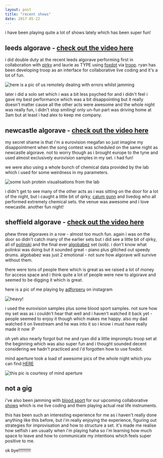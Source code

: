```yaml
---
layout: post
title: "recent shows"
date: 2017-05-22
---
```


i have been playing quite a lot of shows lately which has been super fun!

## leeds algorave - [check out the video here](https://www.youtube.com/watch?v=7dKn22kTW50)

i did double duty at the recent leeds algorave performing first in collaboration with [qirky](https://qirky.github.io/) and laurie as TYPE using [foxdot](http://foxdot.org/) via [troop](https://github.com/Qirky/Troop).  ryan has been developing troop as an interface for collaborative live coding and it's a lot of fun.  

![here is a pic of us remotely dealing with errors whilst jamming](https://s1.postimg.org/5d29tyaun/foxdot1.png)

later i did a solo set which i was a bit less psyched for and i didn't feel i gave my best performance which was a bit disappointing but it really doesn't matter cause all the other acts were awesome and the whole night was really fun, i didn't stop smiling!  only un-fun part was driving home at 3am but at least i had alex to keep me company.

## newcastle algorave - [check out the video here](https://www.youtube.com/watch?v=9Z1FFZviBnQ)

my secret shame is that i'm a eurovision megafan so just imagine my disappointment when the song contest was scheduled on the same night as newcastle algorave.  not to worry though as i brought europe to the tyne and used almost exclusively eurovision samples in my set.  i had fun!  

we were also using a whole bunch of chemical data provided by the lab which i used for some weirdness in my parameters.  

![some lush protein visualisations from the lab](https://s15.postimg.org/p7f46dvq3/Screen_Shot_2017-04-13_at_16.56.19.png)

i didn't get to see many of the other acts as i was sitting on the door for a lot of the night, but i caught a little bit of qirky, [calum gunn](http://www.calumgunn.com/) and livedog who all performed extremely chemical sets. the venue was awesome and i love newcastle.  another fun night!

## sheffield algorave - [check out the video here](https://www.youtube.com/watch?v=OY0b4BCmD2c)

phew three algoraves in a row - almost too much fun.  again i was on the door so didn't catch many of the earlier sets but i did see a little bit of qirky, all of [polinski](https://twitter.com/polinski) and the final ever [algobabez](https://twitter.com/algobbz) set (sob).  i don't know what polinksi was doing but it sounded great - piano plus glitched out speedy drums.  algobabez was just 2 emotional - not sure how algorave will survive without them.  

there were tons of people there which is great as we raised a lot of money for access space and i think quite a lot of people were new to algorave and seemed to be digging it which is great.  

here is a pic of me playing by [adforperu](https://www.instagram.com/adforperu/) on instagram
   
![heavy!](https://s13.postimg.org/p5ots2bzb/heavy_lifting_sheffield_algo.png)

i used the eurovision samples plus some blood sport samples.  not sure how my set was as i couldn't hear that well and i haven't watched it back yet - people seemed to enjoy it though which makes me happy.  also my dad watched it on livestream and he was into it so i know i must have really made it now :P  

oh yeh also nearly forgot but me and ryan did a little impromptu troop set at the beginning which was also super fun and i thought sounded decent considering we hadn't practiced and i'd forgotten how to use foxdot.

mind aperture took a load of awesome pics of the whole night which you can find [HERE](https://www.facebook.com/pg/mindaperture.art/photos/?tab=album&album_id=1687994421501579)
   
![this pic is courtesy of mind aperture](https://s18.postimg.org/olzc20fix/18623261_1687996301501391_82691831346291889_o.jpg)

## not a gig

i've also been jamming with [blood sport](https://en-gb.facebook.com/bloodsportband/) for our upcoming collaborative [shows](https://heavy-lifting.github.io/shows.html) which is me live coding and them playing actual real life instruments.  

this has been such an interesting experience for me as i haven't really done anything like this before, but i'm really enjoying the experience, figuring out strategies for improvisation and how to structure a set.  it's made me realise how selfish i am usually when i'm playing haha so i'm learning how much space to leave and how to communicate my intentions which feels super positive to me.
   
ok bye!!!!!!!!!!
